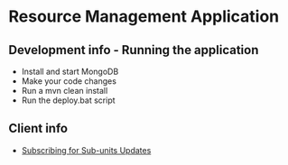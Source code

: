 # Resource Management Application

## Development info - Running the application
* Install and start MongoDB
* Make your code changes
* Run a mvn clean install
* Run the deploy.bat script

## Client info
* [Subscribing for Sub-units Updates](/src/main/doc/index.md)
